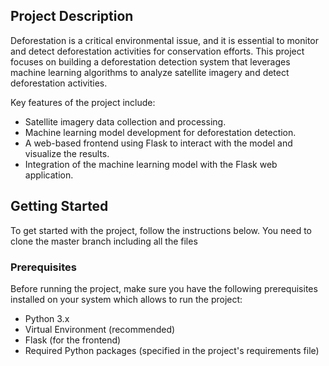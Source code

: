 ## Project Description

Deforestation is a critical environmental issue, and it is essential to monitor and detect deforestation activities for conservation efforts. This project focuses on building a deforestation detection system that leverages machine learning algorithms to analyze satellite imagery and detect deforestation activities. 


Key features of the project include:
- Satellite imagery data collection and processing.
- Machine learning model development for deforestation detection.
- A web-based frontend using Flask to interact with the model and visualize the results.
- Integration of the machine learning model with the Flask web application.

## Getting Started

To get started with the project, follow the instructions below. You need to clone the master branch including all the files

### Prerequisites

Before running the project, make sure you have the following prerequisites installed on your system which allows to run the project:

- Python 3.x
- Virtual Environment (recommended)
- Flask (for the frontend)
- Required Python packages (specified in the project's requirements file)



